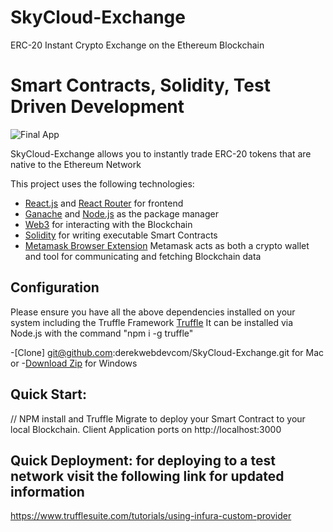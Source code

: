 # SkyCloud-Exchange
ERC-20 Instant Crypto Exchange on the Ethereum Blockchain 
# Smart Contracts, Solidity, Test Driven Development

![Final App](https://github.com/derekwebdevcom/SkyCloud-Exchange/blob/master/sky.gif)

SkyCloud-Exchange allows you to instantly trade ERC-20 tokens that are native to the Ethereum Network 

This project uses the following technologies:

- [React.js](https://reactjs.org) and [React Router](https://reacttraining.com/react-router/) for frontend
- [Ganache](https://www.trufflesuite.com/ganache) and [Node.js](https://nodejs.org/en/) as the package manager
- [Web3](https://web3js.readthedocs.io/en/v1.2.11/) for interacting with the Blockchain
- [Solidity](https://solidity.readthedocs.io/en/v0.7.0/) for writing executable Smart Contracts
- [Metamask Browser Extension](https://metamask.io/) Metamask acts as both a crypto wallet and tool for communicating and fetching Blockchain data


## Configuration

Please ensure you have all the above dependencies installed on your system including the Truffle Framework [Truffle](https://www.trufflesuite.com/)
It can be installed via Node.js with the command "npm i -g truffle"


-[Clone] git@github.com:derekwebdevcom/SkyCloud-Exchange.git for Mac or
-[Download Zip](https://github.com/derekwebdevcom/SkyCloud-Exchange/archive/master.zip) for Windows

## Quick Start:

// NPM install and Truffle Migrate to deploy your Smart Contract to your local Blockchain. Client Application ports on
 http://localhost:3000
 
## Quick Deployment: for deploying to a test network visit the following link for updated information

 https://www.trufflesuite.com/tutorials/using-infura-custom-provider
